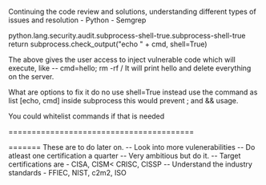 Continuing the code review and solutions, understanding different types of issues and resolution - Python - Semgrep

python.lang.security.audit.subprocess-shell-true.subprocess-shell-true 
return subprocess.check_output("echo " + cmd, shell=True)

The above gives the user access to inject vulnerable code which will execute, like -- cmd=hello; rm -rf /
It will print hello and delete everything on the server.

What are options to fix it do no use shell=True instead use the command as list [echo, cmd] inside subprocess this would prevent ; and && usage.

You could whitelist commands if that is needed

========================================




















======= These are to do later on.
-- Look into more vulenerabilities 
-- Do atleast one certification a quarter -- Very ambitious but do it.
-- Target certifications are - CISA, CISM< CRISC, CISSP
-- Understand the industry standards - FFIEC, NIST, c2m2, ISO 

